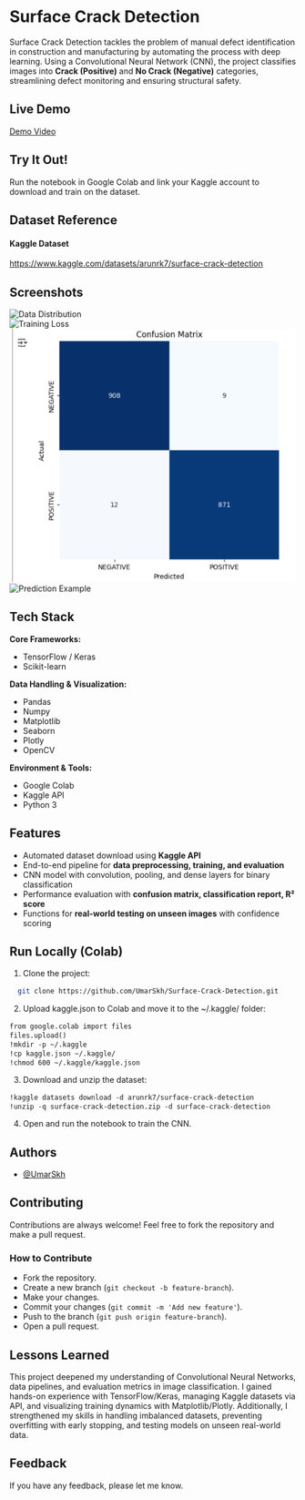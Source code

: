 # Surface Crack Detection

Surface Crack Detection tackles the problem of manual defect identification in construction and manufacturing by automating the process with deep learning. Using a Convolutional Neural Network (CNN), the project classifies images into **Crack (Positive)** and **No Crack (Negative)** categories, streamlining defect monitoring and ensuring structural safety.

## Live Demo

[Demo Video](https://drive.google.com/file/d/1IHmbkBtVIoGp1UVbr2qqfENc4vlId2Vu/view?usp=sharing)

## Try It Out!

Run the notebook in Google Colab and link your Kaggle account to download and train on the dataset.

## Dataset Reference

#### Kaggle Dataset

https://www.kaggle.com/datasets/arunrk7/surface-crack-detection


## Screenshots
![Data Distribution](assets/screenshots/data_distribution.png)  
![Training Loss](assets/screenshots/training_loss.png)  
![Confusion Matrix](assets/screenshots/confusion_matrix.png)  
![Prediction Example](assets/screenshots/prediction_example.png)  

## Tech Stack

**Core Frameworks:**
* TensorFlow / Keras
* Scikit-learn

**Data Handling & Visualization:**
* Pandas
* Numpy
* Matplotlib
* Seaborn
* Plotly
* OpenCV

**Environment & Tools:**
* Google Colab
* Kaggle API
* Python 3

## Features

- Automated dataset download using **Kaggle API**  
- End-to-end pipeline for **data preprocessing, training, and evaluation**  
- CNN model with convolution, pooling, and dense layers for binary classification  
- Performance evaluation with **confusion matrix, classification report, R² score**  
- Functions for **real-world testing on unseen images** with confidence scoring  

## Run Locally (Colab)

1. Clone the project:

```bash
  git clone https://github.com/UmarSkh/Surface-Crack-Detection.git
```

2. Upload kaggle.json to Colab and move it to the ~/.kaggle/ folder:

```
from google.colab import files
files.upload()
!mkdir -p ~/.kaggle
!cp kaggle.json ~/.kaggle/
!chmod 600 ~/.kaggle/kaggle.json
```

3. Download and unzip the dataset:

```
!kaggle datasets download -d arunrk7/surface-crack-detection
!unzip -q surface-crack-detection.zip -d surface-crack-detection
```

4. Open and run the notebook to train the CNN.

## Authors

- [@UmarSkh](https://github.com/UmarSkh)

## Contributing

Contributions are always welcome! Feel free to fork the repository and make a pull request.

### How to Contribute
- Fork the repository.
- Create a new branch (```git checkout -b feature-branch```).
- Make your changes.
- Commit your changes (```git commit -m 'Add new feature'```).
- Push to the branch (```git push origin feature-branch```).
- Open a pull request.


## Lessons Learned

This project deepened my understanding of Convolutional Neural Networks, data pipelines, and evaluation metrics in image classification. I gained hands-on experience with TensorFlow/Keras, managing Kaggle datasets via API, and visualizing training dynamics with Matplotlib/Plotly. Additionally, I strengthened my skills in handling imbalanced datasets, preventing overfitting with early stopping, and testing models on unseen real-world data.

## Feedback

If you have any feedback, please let me know.